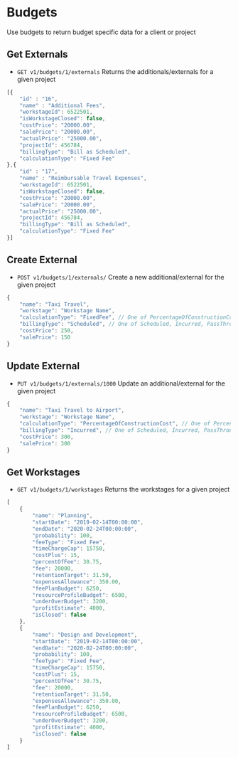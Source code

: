 # Budgets
Use budgets to return budget specific data for a client or project

## Get Externals
* `GET v1/budgets/1/externals` Returns the additionals/externals for a given project

```javascript
[{ 
	"id" : "16",
	"name" : "Additional Fees",
	"workstageId": 6522501,
	"isWorkstageClosed": false,
	"costPrice": "20000.00",
	"salePrice": "20000.00",
	"actualPrice": "25000.00",
	"projectId": 456784,
	"billingType": "Bill as Scheduled",
	"calculationType": "Fixed Fee"
},{ 
	"id" : "17",
	"name" : "Reimbursable Travel Expenses",
	"workstageId": 6522501,
	"isWorkstageClosed": false,
	"costPrice": "20000.00",
	"salePrice": "20000.00",
	"actualPrice": "25000.00",
	"projectId": 456784,
	"billingType": "Bill as Scheduled",
	"calculationType": "Fixed Fee"
}]
```

## Create External
* `POST v1/budgets/1/externals/` Create a new additional/external for the given project

```javascript
{
	"name": "Taxi Travel",
	"workstage": "Workstage Name",
	"calculationType": "FixedFee", // One of PercentageOfConstructionCost, FixedFee
	"billingType": "Scheduled", // One of Scheduled, Incurred, PassThrough
	"costPrice": 250,
	"salePrice": 150
}
```

## Update External
* `PUT v1/budgets/1/externals/1000` Update an additional/external for the given project

```javascript
{
	"name": "Taxi Travel to Airport",
	"workstage": "Workstage Name",
	"calculationType": "PercentageOfConstructionCost", // One of PercentageOfConstructionCost, FixedFee
	"billingType": "Incurred", // One of Scheduled, Incurred, PassThrough
	"costPrice": 300,
	"salePrice": 300
}
```

## Get Workstages
* `GET v1/budgets/1/workstages` Returns the workstages for a given project

```javascript
[
	{
		"name": "Planning",
		"startDate": "2019-02-14T00:00:00",
		"endDate": "2020-02-24T00:00:00",
		"probability": 100,
		"feeType": "Fixed Fee",
		"timeChargeCap": 15750,
		"costPlus": 15,
		"percentOfFee": 30.75,
		"fee": 20000,
		"retentionTarget": 31.50,
		"expensesAllowance": 350.00,
		"feePlanBudget": 6250,
		"resourceProfileBudget": 6500,
		"underOverBudget": 3200,
		"profitEstimate": 4000,
		"isClosed": false
	},
	{
		"name": "Design and Development",
		"startDate": "2019-02-14T00:00:00",
		"endDate": "2020-02-24T00:00:00",
		"probability": 100,
		"feeType": "Fixed Fee",
		"timeChargeCap": 15750,
		"costPlus": 15,
		"percentOfFee": 30.75,
		"fee": 20000,
		"retentionTarget": 31.50,
		"expensesAllowance": 350.00,
		"feePlanBudget": 6250,
		"resourceProfileBudget": 6500,
		"underOverBudget": 3200,
		"profitEstimate": 4000,
		"isClosed": false
	}
]
```